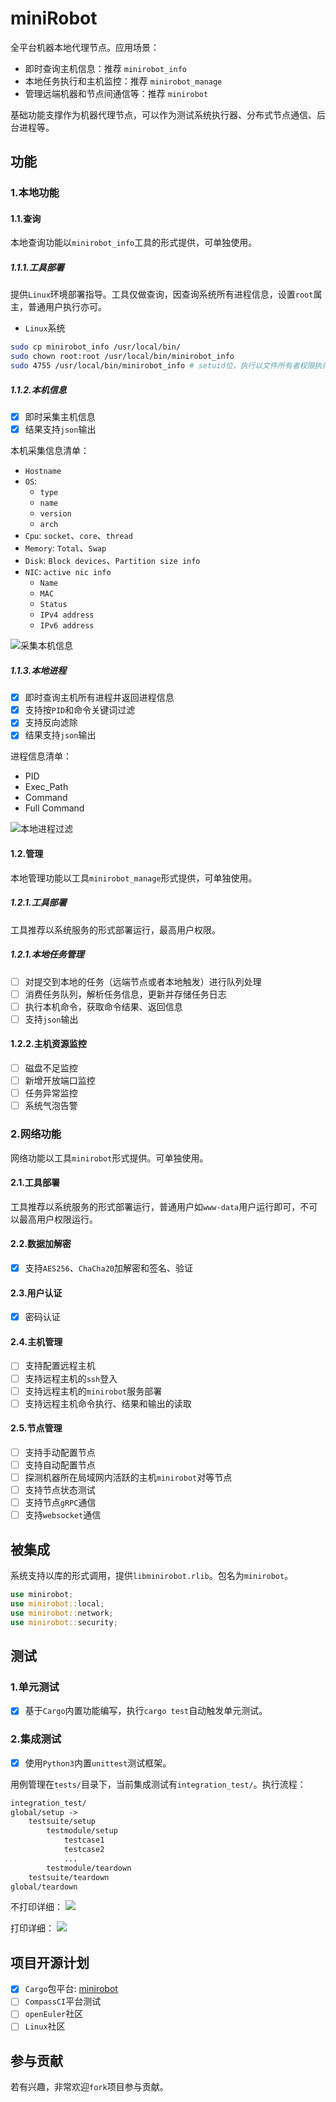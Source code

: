 # miniRobot
全平台机器本地代理节点。应用场景：
- 即时查询主机信息：推荐 `minirobot_info`
- 本地任务执行和主机监控：推荐 `minirobot_manage`
- 管理远端机器和节点间通信等：推荐 `minirobot`

基础功能支撑作为机器代理节点，可以作为测试系统执行器、分布式节点通信、后台进程等。

## 功能

### 1.本地功能

#### 1.1.查询
本地查询功能以`minirobot_info`工具的形式提供，可单独使用。

##### 1.1.1.工具部署
提供`Linux`环境部署指导。工具仅做查询，因查询系统所有进程信息，设置`root`属主，普通用户执行亦可。

- `Linux`系统
```bash
sudo cp minirobot_info /usr/local/bin/
sudo chown root:root /usr/local/bin/minirobot_info
sudo 4755 /usr/local/bin/minirobot_info # setuid位，执行以文件所有者权限执行
```

##### 1.1.2.本机信息
- [x] 即时采集主机信息
- [x] 结果支持`json`输出

本机采集信息清单：
- `Hostname`
- `OS`:
    - `type`
    - `name`
    - `version`
    - `arch`
- `Cpu`: `socket`、`core`、`thread`
- `Memory`: `Total`、`Swap`
- `Disk`: `Block devices`、`Partition size info`
- `NIC`: `active nic info`
    - `Name`
    - `MAC`
    - `Status`
    - `IPv4 address`
    - `IPv6 address`

![采集本机信息](https://cdn.jsdelivr.net/gh/gh503/CDN@latest/shotimg/host_info.png)

##### 1.1.3.本地进程
- [x] 即时查询主机所有进程并返回进程信息
- [x] 支持按`PID`和命令关键词过滤
- [x] 支持反向滤除
- [x] 结果支持`json`输出

进程信息清单：
- PID
- Exec_Path
- Command
- Full Command

![本地进程过滤](https://cdn.jsdelivr.net/gh/gh503/CDN@latest/shotimg/process_filter.png)

#### 1.2.管理
本地管理功能以工具`minirobot_manage`形式提供，可单独使用。

##### 1.2.1.工具部署
工具推荐以系统服务的形式部署运行，最高用户权限。

##### 1.2.1.本地任务管理
- [ ] 对提交到本地的任务（远端节点或者本地触发）进行队列处理
- [ ] 消费任务队列，解析任务信息，更新并存储任务日志
- [ ] 执行本机命令，获取命令结果、返回信息
- [ ] 支持`json`输出

#### 1.2.2.主机资源监控
- [ ] 磁盘不足监控
- [ ] 新增开放端口监控
- [ ] 任务异常监控
- [ ] 系统气泡告警

### 2.网络功能
网络功能以工具`minirobot`形式提供。可单独使用。

#### 2.1.工具部署
工具推荐以系统服务的形式部署运行，普通用户如`www-data`用户运行即可，不可以最高用户权限运行。

#### 2.2.数据加解密
- [x] 支持`AES256`、`ChaCha20`加解密和签名、验证

#### 2.3.用户认证
- [x] 密码认证

#### 2.4.主机管理
- [ ] 支持配置远程主机
- [ ] 支持远程主机的`ssh`登入
- [ ] 支持远程主机的`minirobot`服务部署
- [ ] 支持远程主机命令执行、结果和输出的读取

#### 2.5.节点管理
- [ ] 支持手动配置节点
- [ ] 支持自动配置节点
- [ ] 探测机器所在局域网内活跃的主机`minirobot`对等节点
- [ ] 支持节点状态测试
- [ ] 支持节点`gRPC`通信
- [ ] 支持`websocket`通信

## 被集成
系统支持以库的形式调用，提供`libminirobot.rlib`。包名为`minirobot`。

```rust
use minirobot;
use minirobot::local;
use minirobot::network;
use minirobot::security;
```

## 测试
### 1.单元测试
- [x] 基于`Cargo`内置功能编写，执行`cargo test`自动触发单元测试。

### 2.集成测试
- [x] 使用`Python3`内置`unittest`测试框架。

用例管理在`tests/`目录下，当前集成测试有`integration_test/`。执行流程：
```txt
integration_test/
global/setup ->
    testsuite/setup
        testmodule/setup
            testcase1
            testcase2
            ...
        testmodule/teardown
    testsuite/teardown
global/teardown
```

不打印详细：
![](https://cdn.jsdelivr.net/gh/gh503/CDN@latest/shotimg/integration_test.png)

打印详细：
![](https://cdn.jsdelivr.net/gh/gh503/CDN@latest/shotimg/integration_test_details.png)

## 项目开源计划
- [x] `Cargo`包平台: [minirobot](https://crates.io/crates/minirobot)
- [ ] `CompassCI`平台测试
- [ ] `openEuler`社区
- [ ] `Linux`社区

## 参与贡献
若有兴趣，非常欢迎`fork`项目参与贡献。
